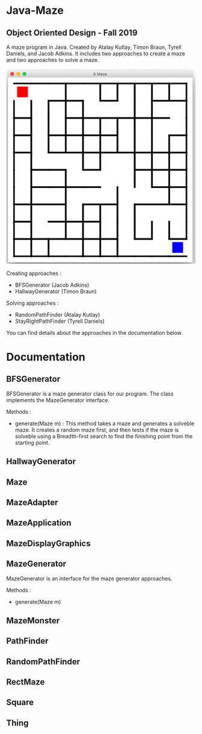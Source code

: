 # Java-Maze
## Object Oriented Design - Fall 2019

A maze program in Java. Created by Atalay Kutlay, Timon Braun, Tyrell Daniels, and Jacob Adkins. It includes two approaches to create a maze and two approaches to solve a maze. 

![Screenshot](assets/javamaze.gif)

Creating approaches :
- BFSGenerator (Jacob Adkins)
- HallwayGenerator (Timon Braun)


Solving approaches :
- RandomPathFinder (Atalay Kutlay)
- StayRightPathFinder (Tyrell Daniels)
	
You can find details about the approaches in the documentation below.




# Documentation

## BFSGenerator

BFSGenerator is a maze generator class for our program. The class implements the MazeGenerator interface. 

Methods :

- generate(Maze m) : This method takes a maze and generates a solveble maze. It creates a random maze first, and then tests if the maze is solveble using a Breadth-first search to find the finishing point from the starting point.

## HallwayGenerator
## Maze
## MazeAdapter
## MazeApplication
## MazeDisplayGraphics

## MazeGenerator

MazeGenerator is an interface for the maze generator approaches.

Methods : 

- generate(Maze m)

## MazeMonster
## PathFinder
## RandomPathFinder
## RectMaze
## Square
## Thing
